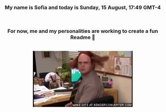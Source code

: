 


<div align="center">
<h3 >My name is Sofia and today is Sunday, 15 August, 17:49 GMT-4</h3><br>
<h3 >For now, me and my personalities are working to create a fun Readme 👋
</h3><br>
<img src='img/dwight.gif' alt='working...'/>
</div>

